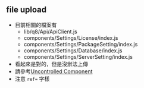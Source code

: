 ## file upload

- 目前相關的檔案有
	- lib/q8/Api/ApiClient.js
	- components/Settings/License/index.js
	- components/Settings/PackageSetting/index.js
	- components/Settings/Database/index.js
	- components/Settings/ServerSetting/index.js
- 看起來是對的，但是沒辦法上傳
- 請參考[Uncontrolled Component][1]
- 注意 `ref=` 字樣

[1]: README-uncontrolled-component.md
